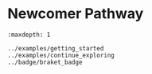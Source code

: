 # Newcomer Pathway 

```{toctree}
:maxdepth: 1

../examples/getting_started
../examples/continue_exploring
../badge/braket_badge
```